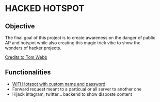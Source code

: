 # HACKED HOTSPOT

## Objective
The final goal of this project is to create awareness on the danger of public AP and hotspot while also creating this magic trick vibe to show the wonders of hacker projects.

[Credits to Tom Webb](https://www.youtube.com/watch?v=Tp25LmdYlds)


## Functionalities

- [WiFi Hotspot with custom name and password](./wifi-hotspot/hotspot.md)
- Forward request meant to a particual or all server to another one
- Hijack intagram, twitter... backend to show disposte content
